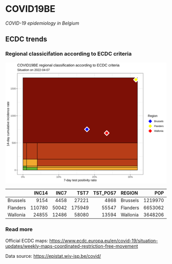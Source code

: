 
# COVID19BE

*COVID-19 epidemiology in Belgium*

## ECDC trends

### Regional classicifation according to ECDC criteria

![](COVID9BE-ecdc-trend.png)

|          |  INC14 |  INC7 |   TST7 | TST\_POS7 | REGION   |     POP | INC14\_RT |       PR7 |          GR |
| :------- | -----: | ----: | -----: | --------: | :------- | ------: | --------: | --------: | ----------: |
| Brussels |   9154 |  4458 |  27221 |      4868 | Brussels | 1219970 |  750.3463 | 0.1788325 | \-0.0506814 |
| Flanders | 110780 | 50042 | 175949 |     55547 | Flanders | 6653062 | 1665.0980 | 0.3156994 | \-0.1761006 |
| Wallonia |  24855 | 12486 |  58080 |     13594 | Wallonia | 3648206 |  681.2938 | 0.2340565 |   0.0094591 |

### Read more

Official ECDC maps:
<https://www.ecdc.europa.eu/en/covid-19/situation-updates/weekly-maps-coordinated-restriction-free-movement>

Data source: <https://epistat.wiv-isp.be/covid/>

